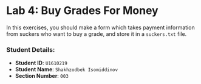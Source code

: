 # Lab 4: Buy Grades For Money

In this exercises, you should make a form which takes payment information from suckers who want to buy a grade, and store it in a `suckers.txt` file.


### Student Details:

- **Student ID**: `U1610219`
- **Student Name**: `Shakhzodbek Isomiddinov`
- **Section Number**: `003`
